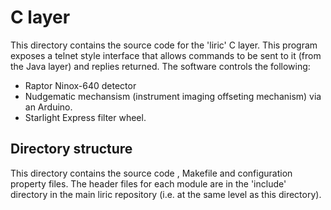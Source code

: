 # C layer

This directory contains the source code for the 'liric' C layer. This program exposes a telnet style interface
that allows commands to be sent to it (from the Java layer) and replies returned. The software controls the following:

* Raptor Ninox-640 detector
* Nudgematic mechansism (instrument imaging offseting mechanism) via an Arduino.
* Starlight Express filter wheel.

## Directory structure

This directory contains the source code , Makefile and configuration property files. The header files for each module
are in the 'include' directory in the main liric repository (i.e. at the same level as this directory).
